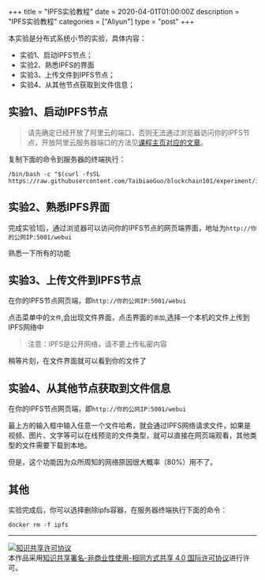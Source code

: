 +++
title = "IPFS实验教程"
date = 2020-04-01T01:00:00Z
description = "IPFS实验教程"
categories = ["Aliyun"]
type = "post"
+++

本实验是分布式系统小节的实验，具体内容：
* 实验1、启动IPFS节点；
* 实验2、熟悉IPFS的界面
* 实验3、上传文件到IPFS节点；
* 实验4、从其他节点获取到文件信息；

## 实验1、启动IPFS节点
> 请先确定已经开放了阿里云的端口，否则无法通过浏览器访问你的IPFS节点，开放阿里云服务器端口的方法见[课程主页对应的文章](https://taibiaoguo.github.io/blockchain101/2019-2020-tools-aliyun-ports/)。

复制下面的命令到服务器的终端执行：
```
/bin/bash -c "$(curl -fsSL https://raw.githubusercontent.com/TaibiaoGuo/blockchain101/experiment/ipfs/start.sh)"
```

## 实验2、熟悉IPFS界面
完成实验1后，通过浏览器可以访问你的IPFS节点的网页端界面，地址为`http://你的公网IP:5001/webui`

熟悉一下所有的功能

## 实验3、上传文件到IPFS节点
在你的IPFS节点网页端，即`http://你的公网IP:5001/webui`

点击菜单中的`文件`,会出现文件界面，点击界面的`添加`,选择一个本机的文件上传到IPFS网络中
> 注意：IPFS是公开网络，请不要上传私密内容

稍等片刻，在文件界面就可以看到你的文件了

## 实验4、从其他节点获取到文件信息
在你的IPFS节点网页端，即`http://你的公网IP:5001/webui`

最上方的输入框中输入任意一个文件哈希，就会通过IPFS网络请求文件，如果是视频、图片、文字等可以在线预览的文件类型，就可以直接在网页端观看，其他类型的文件需要下载到本地。

但是，这个功能因为众所周知的网络原因很大概率（80%）用不了。

## 其他
实验完成后，你可以选择删除ipfs容器，在服务器终端执行下面的命令：
```
docker rm -f ipfs
```

---
<a rel="license" href="http://creativecommons.org/licenses/by-nc-sa/4.0/"><img alt="知识共享许可协议" style="border-width:0" src="https://i.creativecommons.org/l/by-nc-sa/4.0/88x31.png" /></a><br />本作品采用<a rel="license" href="http://creativecommons.org/licenses/by-nc-sa/4.0/">知识共享署名-非商业性使用-相同方式共享 4.0 国际许可协议</a>进行许可。
